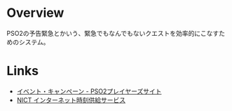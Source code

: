 # Overview

PSO2の予告緊急とかいう、緊急でもなんでもないクエストを効率的にこなすためのシステム。


# Links

- [イベント・キャンペーン - PSO2プレイヤーズサイト](http://pso2.jp/players/news/?mode=event)
- [NICT インターネット時刻供給サービス](http://www.nict.go.jp/JST/JST.html)

